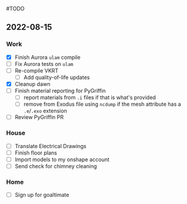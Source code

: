 #TODO

## 2022-08-15

### Work
  - [x] Finish Aurora `ulam`  compile
  - [ ] Fix Aurora tests on `ulam`
  - [ ] Re-compile VKRT
	  - [ ] Add quality-of-life updates
  - [x] Cleanup dawn
  - [ ] Finish material reporting for PyGriffin
	  - [ ] report materials from `.i` files if that is what's provided
	  - [ ] remove from Exodus file using `ncdump` if the mesh attribute has a `.e`/`.exo` extension
  - [ ] Review PyGriffin PR

### House
  - [ ] Translate Electrical Drawings
  - [ ] Finish floor plans
  - [ ] Import models to my onshape account
  - [ ] Send check for chimney cleaning

### Home
  - [ ] Sign up for goaltimate